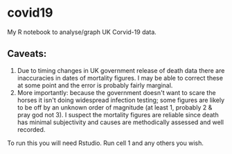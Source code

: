 # covid19
My R notebook to analyse/graph UK Corvid-19 data.
## Caveats:
1) Due to timing changes in UK government release of death data there are inaccuracies in dates of mortality figures. I may be able to correct these at some point and the error is probably fairly marginal.
2) More importantly: because the government doesn't want to scare the horses it isn't doing widespread infection testing; some figures are likely to be off by an unknown order of magnitude (at least 1, probably 2 & pray god not 3). I suspect the mortality figures are reliable since death has minimal subjectivity and causes are methodically assessed and well recorded.

To run this you will need Rstudio. Run cell 1 and any others you wish. 
